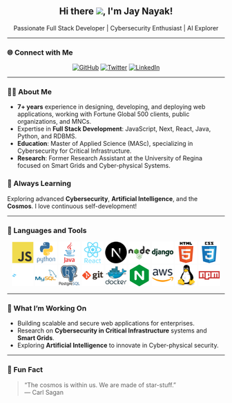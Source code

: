 <h2 align="center"> Hi there <img src="https://raw.githubusercontent.com/MartinHeinz/MartinHeinz/master/wave.gif" width="30px" />, I'm Jay Nayak! </h2>

<p align="center">
  Passionate Full Stack Developer | Cybersecurity Enthusiast | AI Explorer
</p>

---

### 🌐 Connect with Me

<p align="center">
  <a href="https://github.com/jayknayak"><img alt="GitHub" src="https://img.shields.io/github/followers/jayknayak?style=social&label=@jayknayak"></a>
  <a href="https://twitter.com/jayknayak"><img alt="Twitter" src="https://img.shields.io/twitter/follow/jayknayak?style=social&label=@jayknayak"></a>
  <a href="https://www.linkedin.com/in/jayknayak/"><img alt="LinkedIn" src="https://img.shields.io/badge/LinkedIn-Connect-blue?style=flat-square&logo=linkedin"></a>
</p>

---

### 🧑‍💻 About Me
- **7+ years** experience in designing, developing, and deploying web applications, working with Fortune Global 500 clients, public organizations, and MNCs.
- Expertise in **Full Stack Development**: JavaScript, Next, React, Java, Python, and RDBMS.
- **Education**: Master of Applied Science (MASc), specializing in Cybersecurity for Critical Infrastructure.
- **Research**: Former Research Assistant at the University of Regina focused on Smart Grids and Cyber-physical Systems.

### 🌱 Always Learning
Exploring advanced **Cybersecurity**, **Artificial Intelligence**, and the **Cosmos**. I love continuous self-development!

---

### 🔧 Languages and Tools

<p align="center">
  <img src="https://github.com/devicons/devicon/blob/master/icons/javascript/javascript-original.svg" alt="JS logo" width="50px" height="50px" title="JavaScript" /> <img src="https://github.com/devicons/devicon/blob/master/icons/python/python-original-wordmark.svg" alt="Python logo" width="50px" height="50px" title="Python"/>
<img src="https://github.com/devicons/devicon/blob/master/icons/java/java-original-wordmark.svg" alt="Java logo" width="50px" height="50px" title="Java"/>
<img src="https://github.com/devicons/devicon/blob/master/icons/react/react-original-wordmark.svg" alt="React logo" width="50px" height="50px" title="React.js"/>
<img src="https://github.com/devicons/devicon/blob/master/icons/nextjs/nextjs-original.svg" alt="Nextjs logo" width="50px" height="50px" title="Next.js"/>
<img src="https://github.com/devicons/devicon/blob/master/icons/nodejs/nodejs-original-wordmark.svg" alt="Node logo" width="50px" height="50px" title="Node.js"/>
<img src="https://github.com/devicons/devicon/blob/master/icons/django/django-plain-wordmark.svg" alt="Django logo" width="50px" height="50px" title="Django"/>
<img src="https://github.com/devicons/devicon/blob/master/icons/html5/html5-original-wordmark.svg" alt="HTML logo" width="50px" height="50px" title="HTML5"/>
<img src="https://github.com/devicons/devicon/blob/master/icons/css3/css3-original-wordmark.svg" alt="CSS logo" width="50px" height="50px" title="CSS3"/>
<img src="https://github.com/devicons/devicon/blob/master/icons/tailwindcss/tailwindcss-original-wordmark.svg" alt="Tailwind logo" width="50px" height="50px" title="Tailwind CSS"/>
<img src="https://github.com/devicons/devicon/blob/master/icons/mysql/mysql-original-wordmark.svg" alt="MySQL logo" width="50px" height="50px" title="MySQL"/>
<img src="https://github.com/devicons/devicon/blob/master/icons/postgresql/postgresql-original-wordmark.svg" alt="PostgreSQL logo" width="50px" height="50px" title="PostgreSQL"/>
<img src="https://github.com/devicons/devicon/blob/master/icons/git/git-original-wordmark.svg" alt="Git logo" width="50px" height="50px" title="Git"/>
<img src="https://github.com/devicons/devicon/blob/master/icons/docker/docker-original-wordmark.svg" alt="Docker logo" width="50px" height="50px" title="Docker"/>
<img src="https://github.com/devicons/devicon/blob/master/icons/nginx/nginx-original.svg" alt="NGINX logo" width="50px" height="50px" title="NGINX"/>
<img src="https://github.com/devicons/devicon/blob/master/icons/amazonwebservices/amazonwebservices-original-wordmark.svg" alt="AWS logo" width="50px" height="50px" title="AWS"/>
<img src="https://github.com/devicons/devicon/blob/master/icons/linux/linux-original.svg" alt="Linux logo" width="50px" height="50px" title="Linux OS"/>
<img src="https://github.com/devicons/devicon/blob/master/icons/npm/npm-original-wordmark.svg" alt="Npm logo" width="50px" height="50px" title="NPM"/>

</p>

---

### 🚀 What I’m Working On
- Building scalable and secure web applications for enterprises.
- Research on **Cybersecurity in Critical Infrastructure** systems and **Smart Grids**.
- Exploring **Artificial Intelligence** to innovate in Cyber-physical security.

---

### 🌌 Fun Fact
> “The cosmos is within us. We are made of star-stuff.”  
> — Carl Sagan
